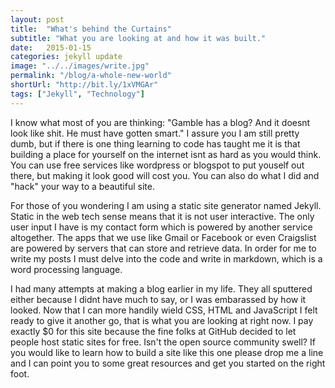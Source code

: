 ```yaml
---
layout: post
title:  "What's behind the Curtains"
subtitle: "What you are looking at and how it was built."
date:   2015-01-15
categories: jekyll update
image: "../../images/write.jpg"
permalink: "/blog/a-whole-new-world"
shortUrl: "http://bit.ly/1xVMGAr"
tags: ["Jekyll", "Technology"]
---
```



I know what most of you are thinking: "Gamble has a blog? And it doesnt look like shit. He must have gotten smart." I assure you I am still pretty dumb, but if there is one thing learning to code has taught me it is that building a place for yourself on the internet isnt as hard as you would think. You can use free services like wordpress or blogspot to put youself out there, but making it look good will cost you. You can also do what I did and "hack" your way to a beautiful site.

For those of you wondering I am using a static site generator named Jekyll. Static in the web tech sense means that it is not user interactive. The only user input I have is my contact form which is powered by another service altogether. The apps that we use like Gmail or Facebook or even Craigslist are powered by servers that can store and retrieve data. In order for me to write my posts I must delve into the code and write in markdown, which is a word processing language.

I had many attempts at making a blog earlier in my life. They all sputtered either because I didnt have much to say, or I was embarassed by how it looked. Now that I can more handily wield CSS, HTML and JavaScript I felt ready to give it another go, that is what you are looking at right now. I pay exactly $0 for this site because the fine folks at GitHub decided to let people host static sites for free. Isn't the open source community swell? If you would like to learn how to build a site like this one please drop me a line and I can point you to some great resources and get you started on the right foot.
